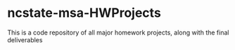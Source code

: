 # ncstate-msa-HWProjects
This is a code repository of all major homework projects, along with the final deliverables
